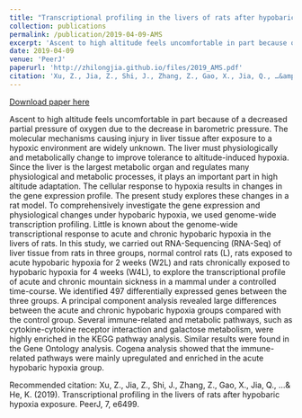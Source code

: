 ```yaml
---
title: "Transcriptional profiling in the livers of rats after hypobaric hypoxia exposure"
collection: publications
permalink: /publication/2019-04-09-AMS
excerpt: 'Ascent to high altitude feels uncomfortable in part because of a decreased partial pressure of oxygen due to the decrease in barometric pressure. The molecular mechanisms causing injury in liver tissue after exposure to a hypoxic environment are widely unknown. The liver must physiologically and metabolically change to improve tolerance to altitude-induced hypoxia. Since the liver is the largest metabolic organ and regulates many physiological and metabolic processes, it plays an important part in high altitude adaptation. The cellular response to hypoxia results in changes in the gene expression profile. The present study explores these changes in a rat model. To comprehensively investigate the gene expression and physiological changes under hypobaric hypoxia, we used genome-wide transcription profiling. Little is known about the genome-wide transcriptional response to acute and chronic hypobaric hypoxia in the livers of rats. In this study, we carried out RNA-Sequencing (RNA-Seq) of liver tissue from rats in three groups, normal control rats (L), rats exposed to acute hypobaric hypoxia for 2 weeks (W2L) and rats chronically exposed to hypobaric hypoxia for 4 weeks (W4L), to explore the transcriptional profile of acute and chronic mountain sickness in a mammal under a controlled time-course. We identified 497 differentially expressed genes between the three groups. A principal component analysis revealed large differences between the acute and chronic hypobaric hypoxia groups compared with the control group. Several immune-related and metabolic pathways, such as cytokine-cytokine receptor interaction and galactose metabolism, were highly enriched in the KEGG pathway analysis. Similar results were found in the Gene Ontology analysis. Cogena analysis showed that the immune-related pathways were mainly upregulated and enriched in the acute hypobaric hypoxia group.'
date: 2019-04-09
venue: 'PeerJ'
paperurl: 'http://zhilongjia.github.io/files/2019_AMS.pdf'
citation: 'Xu, Z., Jia, Z., Shi, J., Zhang, Z., Gao, X., Jia, Q., …&amp; He, K. (2019). Transcriptional profiling in the livers of rats after hypobaric hypoxia exposure. PeerJ, 7, e6499.'
---
```


<a href='http://zhilongjia.github.io/files/2019_AMS.pdf'>Download paper here</a>

Ascent to high altitude feels uncomfortable in part because of a decreased partial pressure of oxygen due to the decrease in barometric pressure. The molecular mechanisms causing injury in liver tissue after exposure to a hypoxic environment are widely unknown. The liver must physiologically and metabolically change to improve tolerance to altitude-induced hypoxia. Since the liver is the largest metabolic organ and regulates many physiological and metabolic processes, it plays an important part in high altitude adaptation. The cellular response to hypoxia results in changes in the gene expression profile. The present study explores these changes in a rat model. To comprehensively investigate the gene expression and physiological changes under hypobaric hypoxia, we used genome-wide transcription profiling. Little is known about the genome-wide transcriptional response to acute and chronic hypobaric hypoxia in the livers of rats. In this study, we carried out RNA-Sequencing (RNA-Seq) of liver tissue from rats in three groups, normal control rats (L), rats exposed to acute hypobaric hypoxia for 2 weeks (W2L) and rats chronically exposed to hypobaric hypoxia for 4 weeks (W4L), to explore the transcriptional profile of acute and chronic mountain sickness in a mammal under a controlled time-course. We identified 497 differentially expressed genes between the three groups. A principal component analysis revealed large differences between the acute and chronic hypobaric hypoxia groups compared with the control group. Several immune-related and metabolic pathways, such as cytokine-cytokine receptor interaction and galactose metabolism, were highly enriched in the KEGG pathway analysis. Similar results were found in the Gene Ontology analysis. Cogena analysis showed that the immune-related pathways were mainly upregulated and enriched in the acute hypobaric hypoxia group.

Recommended citation: Xu, Z., Jia, Z., Shi, J., Zhang, Z., Gao, X., Jia, Q., …& He, K. (2019). Transcriptional profiling in the livers of rats after hypobaric hypoxia exposure. PeerJ, 7, e6499.